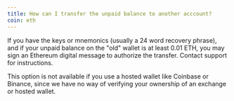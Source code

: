 ```yaml
---
title: How can I transfer the unpaid balance to another acccount?
coin: eth
---
```


If you have the keys or mnemonics (usually a 24 word recovery phrase), and if your unpaid balance on the "old" wallet is at least 0.01 ETH, you may sign an Ethereum digital message to authorize the transfer. Contact support for instructions.

This option is not available if you use a hosted wallet like Coinbase or Binance, since we have no way of verifying your ownership of an exchange or hosted wallet.

